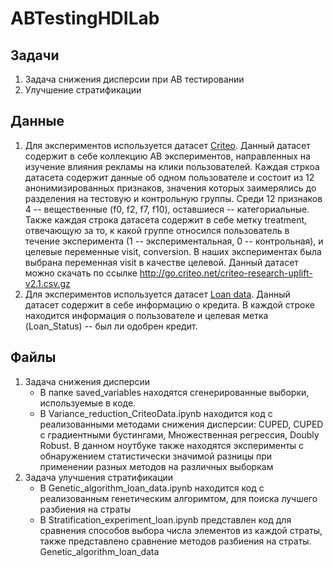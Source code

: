 # ABTestingHDILab

 ## Задачи
 1. Задача снижения дисперсии при АВ тестировании
 2. Улучшение стратификации
 
 ## Данные
 1. Для экспериментов используется датасет [Criteo](https://ailab.criteo.com/criteo-uplift-prediction-dataset/). Данный датасет содержит в себе коллекцию AB экспериментов, направленных на изучение влияния рекламы на клики пользователей. Каждая стркоа датасета содержит данные об одном пользователе и состоит из 12 анонимизированных признаков, значения которых заимерялись до разделения на тестовую и контрольную группы. Среди 12 признаков 4 -- вещественные (f0, f2, f7, f10), оставшиеся -- категориальные. Также каждая строка датасета содержит в себе метку treatment, отвечающую за то, к какой группе относился пользователь в течение эксперимента (1 -- экспериментальная, 0 -- контрольная), и целевые переменные visit, conversion. В наших экспериментах была выбрана переменная visit в качестве целевой. Данный датасет можно скачать по ссылке http://go.criteo.net/criteo-research-uplift-v2.1.csv.gz
 2. Для экспериментов используется датасет [Loan data](https://www.kaggle.com/datasets/burak3ergun/loan-data-set). Данный датасет содержит в себе информацию о кредита. В каждой строке находится информация о пользователе и целевая метка (Loan_Status) -- был ли одобрен кредит. 

 ## Файлы
 1.  Задача снижения дисперсии
     - В папке saved_variables находятся сгенерированные выборки, используемые в коде.
     - В Variance_reduction_CriteoData.ipynb находится код с реализованными методами снижения дисперсии: CUPED, CUPED с градиентными бустингами, Множественная регрессия, Doubly Robust. В данном ноутбуке также находятся эксперименты с обнаружением статистически значимой разницы при применении разных методов на различных выборкам
 3. Задача улучшения стратификации
    - В Genetic_algorithm_loan_data.ipynb находится код с реализованным генетическим алгоримтом, для поиска лучшего разбиения на страты
    - В Stratification_experiment_loan.ipynb представлен код для сравнения способов выбора числа элементов из каждой страты, также представлено сравнение методов разбиения на страты.
Genetic_algorithm_loan_data
